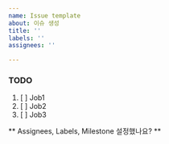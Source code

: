 ```yaml
---
name: Issue template
about: 이슈 생성
title: ''
labels: ''
assignees: ''

---
```


### TODO
1. [ ] Job1
2. [ ] Job2
3. [ ] Job3

** Assignees, Labels, Milestone 설정했나요? **
